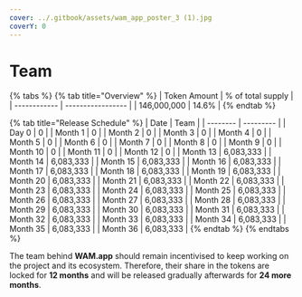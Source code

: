 ```yaml
---
cover: ../.gitbook/assets/wam_app_poster_3 (1).jpg
coverY: 0
---
```


# Team

{% tabs %}
{% tab title="Overview" %}
| Token Amount | % of total supply |
| ------------ | ----------------- |
| 146,000,000  | 14.6%             |
{% endtab %}

{% tab title="Release Schedule" %}
| Date     | Team      |
| -------- | --------- |
| Day 0    | 0         |
| Month 1  | 0         |
| Month 2  | 0         |
| Month 3  | 0         |
| Month 4  | 0         |
| Month 5  | 0         |
| Month 6  | 0         |
| Month 7  | 0         |
| Month 8  | 0         |
| Month 9  | 0         |
| Month 10 | 0         |
| Month 11 | 0         |
| Month 12 | 0         |
| Month 13 | 6,083,333 |
| Month 14 | 6,083,333 |
| Month 15 | 6,083,333 |
| Month 16 | 6,083,333 |
| Month 17 | 6,083,333 |
| Month 18 | 6,083,333 |
| Month 19 | 6,083,333 |
| Month 20 | 6,083,333 |
| Month 21 | 6,083,333 |
| Month 22 | 6,083,333 |
| Month 23 | 6,083,333 |
| Month 24 | 6,083,333 |
| Month 25 | 6,083,333 |
| Month 26 | 6,083,333 |
| Month 27 | 6,083,333 |
| Month 28 | 6,083,333 |
| Month 29 | 6,083,333 |
| Month 30 | 6,083,333 |
| Month 31 | 6,083,333 |
| Month 32 | 6,083,333 |
| Month 33 | 6,083,333 |
| Month 34 | 6,083,333 |
| Month 35 | 6,083,333 |
| Month 36 | 6,083,333 |
{% endtab %}
{% endtabs %}

The team behind **WAM.app** should remain incentivised to keep working on the project and its ecosystem. Therefore, their share in the tokens are locked for **12 months** and will be released gradually afterwards for **24 more months**.
